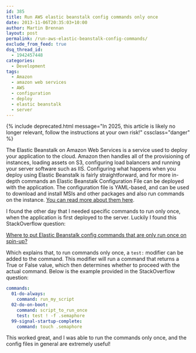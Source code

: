 ```yaml
---
id: 385
title: Run AWS elastic beanstalk config commands only once
date: 2013-11-06T20:35:03+10:00
author: Martin Brennan
layout: post
permalink: /run-aws-elastic-beanstalk-config-commands/
exclude_from_feed: true
dsq_thread_id:
  - 1942457448
categories:
  - Development
tags:
  - Amazon
  - amazon web services
  - AWS
  - configuration
  - deploy
  - elastic beanstalk
  - server
---
```


{% include deprecated.html message="In 2025, this article is likely no longer relevant, follow the instructions at your own risk!" cssclass="danger" %}

The Elastic Beanstalk on Amazon Web Services is a service used to deploy your application to the cloud. Amazon then handles all of the provisioning of instances, loading assets on S3, configuring load balancers and running your server software such as IIS. Configuring what happens when you deploy using Elastic Beanstalk is fairly straightforward, and for more in-depth commands an Elastic Beanstalk Configuration File can be deployed with the application. The configuration file is YAML-based, and can be used to download and install MSIs and other packages and also run commands on the instance. [You can read more about them here](http://docs.aws.amazon.com/elasticbeanstalk/latest/dg/customize-containers.html).<!--more-->

I found the other day that I needed specific commands to run only once, when the application is first deployed to the server. Luckily I found this StackOverflow question:

[Where to put Elastic Beanstalk config commands that are only run once on spin-up?](http://stackoverflow.com/questions/16827417/where-to-put-elastic-beanstalk-config-commands-that-are-only-run-once-on-spin-up/16846429#16846429)

Which explains that, to run commands only once, a `test:` modifier can be added to the command. This modifier will run a command that returns a True or False value, which then determines whether to proceed with the actual command. Below is the example provided in the StackOverflow question:

```yml
commands:
  01-do-always:
    command: run_my_script
  02-do-on-boot:
    command: script_to_run_once
    test: test ! -f .semaphore
  99-signal-startup-complete:
    command: touch .semaphore
```

This worked great, and I was able to run the commands only once, and the config files in general are extremely useful!
